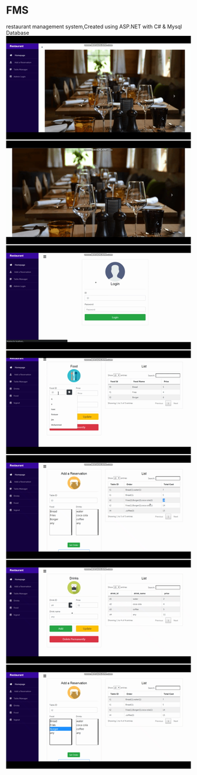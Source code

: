 # FMS
 restaurant management system,Created using ASP.NET with C# & Mysql Database
</br>
<img src="1.gif"></img>
<img src="2.gif"></img>
<img src="3.gif"></img>
<img src="4.gif"></img>
<img src="5.gif"></img>
<img src="6.gif"></img>
<img src="7.gif"></img>
